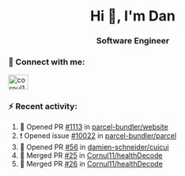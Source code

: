 <h1 align="center">Hi 👋, I'm Dan</h1>
<h3 align="center">Software Engineer</h3>

### 🚀 Connect with me:</h3>
<p align="left">
<a href="https://linkedin.com/in/cornul11" target="blank"><img align="center" src="https://raw.githubusercontent.com/rahuldkjain/github-profile-readme-generator/master/src/images/icons/Social/linked-in-alt.svg" alt="cornul11" height="30" width="40" /></a>
</p>

### ⚡ Recent activity:
<!--START_SECTION:activity-->
1. 💪 Opened PR [#1113](https://github.com/parcel-bundler/website/pull/1113) in [parcel-bundler/website](https://github.com/parcel-bundler/website)
2. ❗ Opened issue [#10022](https://github.com/parcel-bundler/parcel/issues/10022) in [parcel-bundler/parcel](https://github.com/parcel-bundler/parcel)
3. 💪 Opened PR [#56](https://github.com/damien-schneider/cuicui/pull/56) in [damien-schneider/cuicui](https://github.com/damien-schneider/cuicui)
4. 🎉 Merged PR [#25](https://github.com/Cornul11/healthDecode/pull/25) in [Cornul11/healthDecode](https://github.com/Cornul11/healthDecode)
5. 🎉 Merged PR [#26](https://github.com/Cornul11/healthDecode/pull/26) in [Cornul11/healthDecode](https://github.com/Cornul11/healthDecode)
<!--END_SECTION:activity-->
